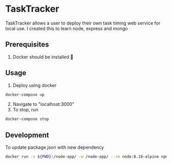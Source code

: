 # TaskTracker
TaskTracker allows a user to deploy their own task timing web service for local use.
I created this to learn node, express and mongo

## Prerequisites
1. Docker should be installed :whale:

## Usage
1. Deploy using docker
```bash
docker-compose up
```
2. Navigate to "localhost:3000"
3. To stop, run
```bash
docker-compose stop
```

## Development
To update package.json with new dependency
```bash
docker run -v ${PWD}:/node-app/ -w /node-app/ --rm node:8.16-alpine npm install <dependency name> --save
```
